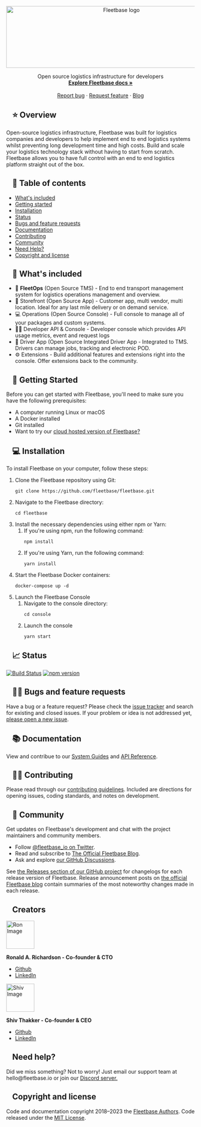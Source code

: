 <div id="readme" class="Box-body readme blob js-code-block-container p-5 p-xl-6 gist-border-0">
    <article class="markdown-body entry-content container-lg" itemprop="text"><p align="center" dir="auto">
  <a href="https://fleetbase.io" rel="nofollow">
    <img src="https://user-images.githubusercontent.com/58805033/191936702-fed04b0f-7966-4041-96d0-95e27bf98248.png" alt="Fleetbase logo" width="600" height="165" style="max-width: 100%;">
  </a>
</p>
<p align="center" dir="auto">
  Open source logistics infrastructure for developers
  <br>
  <a href="https://docs.fleetbase.dev/api" rel="nofollow"><strong>Explore Fleetbase docs »</strong></a>
  <br>
  <br>
  <a href="https://github.com/fleetbase/fleetbase/issues">Report bug</a>
  ·
  <a href="https://github.com/fleetbase/fleetbase/issues">Request feature</a>
  ·
  <a href="https://www.fleetbase.io/blog-2" rel="nofollow">Blog</a>
</p>
        
<h2 dir="auto"><a id="user-content-bootstrap-5" class="anchor" aria-hidden="true" href="#bootstrap-5"><svg class="octicon octicon-link" viewBox="0 0 16 16" version="1.1" width="16" height="16" aria-hidden="true"><path fill-rule="evenodd""></path></svg></a>⭐ Overview</h2>
<p dir="auto">Open-source logistics infrastructure, Fleetbase was built for logistics companies and developers to help implement end to end logistics systems whilst preventing long development time and high costs. Build and scale your logistics technology stack without having to start from scratch. Fleetbase allows you to have full control with an end to end logistics platform straight out of the box.</p>
    
<h2 dir="auto"><a id="user-content-table-of-contents" class="anchor" aria-hidden="true" href="#table-of-contents"><svg class="octicon octicon-link" viewBox="0 0 16 16" version="1.1" width="16" height="16" aria-hidden="true"><path fill-rule="evenodd"></path></svg></a>📖 Table of contents</h2>
<ul dir="auto">
    <li><a href="#whats-included">What's included</a></li>
    <li><a href="#getting-started">Getting started</a></li>
    <li><a href="#installation">Installation</a></li>
    <li><a href="#status">Status</a></li>
    <li><a href="#bugs-and-feature-requests">Bugs and feature requests</a></li>
    <li><a href="#documentation">Documentation</a></li>
    <li><a href="#contributing">Contributing</a></li>
    <li><a href="#community">Community</a></li>
    <li><a href="#need-help">Need Help?</a></li>
    <li><a href="#copyright-and-license">Copyright and license</a></li>
</ul>
    
<h2 dir="auto"><a id="user-content-whats-included" class="anchor" aria-hidden="true" href="#whats-included"><svg class="octicon octicon-link" viewBox="0 0 16 16" version="1.1" width="16" height="16" aria-hidden="true"><path fill-rule="evenodd"></path></svg></a>🤩 What's included</h2>      
<ul>
  <li>🚚 <strong>FleetOps</strong> (Open Source TMS) - End to end transport management system for logistics operations management and overview.</li>
  <li>🏪 Storefront (Open Source App) - Customer  app, multi vendor, multi location. Ideal for any last mile delivery or on demand service.</li>
  <li>💻 Operations (Open Source Console) - Full console to manage all of your packages and custom systems.</li>
  <li>👩‍💻 Developer API & Console - Developer console which provides API usage metrics, event and request logs</li>
  <li>📱 Driver App (Open Source Integrated Driver App - Integrated to TMS. Drivers can manage jobs, tracking and electronic POD.</li>
  <li>⚙️ Extensions - Build additional features and extensions right into the console. Offer extensions back to the community. </li>
</ul>     
      
<h2 dir="auto"><a id="user-content-getting-started" class="anchor" aria-hidden="true" href="#getting-started"><svg class="octicon octicon-link" viewBox="0 0 16 16" version="1.1" width="16" height="16" aria-hidden="true"><path fill-rule="evenodd" ></path></svg></a>💨 Getting Started</h2>
<p dir="auto">Before you can get started with Fleetbase, you'll need to make sure you have the following prerequisites:</p>
<ul dir="auto">
<li>A computer running Linux or macOS</li>
<li>A Docker installed</li>
<li>Git installed </li>
<li>Want to try our <a href="https://console.fleetbase.io/onboard">cloud hosted version of Fleetbase?</a?</li>
</ul>
    
<h2 dir="auto"><a id="installation" class="anchor" aria-hidden="true" href="#installation"><svg class="octicon octicon-link" viewBox="0 0 16 16" version="1.1" width="16" height="16" aria-hidden="true"><path fill-rule="evenodd" ></path></svg></a>💻 Installation</h2>
<p dir="auto">To install Fleetbase on your computer, follow these steps:</p>
<ol dir="auto">
    <li>Clone the Fleetbase repository using Git:<pre><code>git clone https://github.com/fleetbase/fleetbase.git</code></pre></li>
    <li>Navigate to the Fleetbase directory:<pre><code>cd fleetbase</code></pre></li>
    <li>Install the necessary dependencies using either npm or Yarn:
        <ol dir="auto">
             <li>If you're using npm, run the following command:<pre><code>npm install</code></pre></li>
             <li>If you're using Yarn, run the following command:<pre><code>yarn install</code></pre></li>
        </ol>
    </li>
    <li>Start the Fleetbase Docker containers:<pre><code>docker-compose up -d</code></pre></li>
    <li>Launch the Fleetbase Console
        <ol dir="auto">
             <li>Navigate to the console directory:<pre><code>cd console</code></pre></li>
             <li>Launch the console <pre><code>yarn start</code></pre></li>
        </ol>
    </li>
</ol>
      
      
<h2 dir="auto"><a id="user-content-status" class="anchor" aria-hidden="true" href="#status"><svg class="octicon octicon-link" viewBox="0 0 16 16" version="1.1" width="16" height="16" aria-hidden="true"><path fill-rule="evenodd" ></path></svg></a>📈 Status</h2>
<p dir="auto"><a href="https://github.com/twbs/bootstrap/actions?query=workflow%3AJS+Tests+branch%3Amain"><img src="https://camo.githubusercontent.com/ff56eb05c4a67223422b1919742a73257486ace608094af52f83cf4f7549bc03/68747470733a2f2f696d672e736869656c64732e696f2f6769746875622f616374696f6e732f776f726b666c6f772f7374617475732f747762732f626f6f7473747261702f6a732e796d6c3f6272616e63683d6d61696e266c6162656c3d4a532532305465737473266c6f676f3d676974687562" alt="Build Status" data-canonical-src="https://img.shields.io/github/actions/workflow/status/twbs/bootstrap/js.yml?branch=main&amp;label=JS%20Tests&amp;logo=github" style="max-width: 100%;"></a>
<a href="https://www.npmjs.com/package/bootstrap" rel="nofollow"><img src="https://camo.githubusercontent.com/d3a5a8943d3de2344e708346ef67736d10597fe292b63d679080939407597d05/68747470733a2f2f696d672e736869656c64732e696f2f6e706d2f762f626f6f7473747261703f6c6f676f3d6e706d266c6f676f436f6c6f723d666666" alt="npm version" data-canonical-src="https://img.shields.io/npm/v/bootstrap?logo=npm&amp;logoColor=fff" style="max-width: 100%;"></a>
  
<h2 dir="auto"><a id="user-content-bugs-and-feature-requests" class="anchor" aria-hidden="true" href="#bugs-and-feature-requests"><svg class="octicon octicon-link" viewBox="0 0 16 16" version="1.1" width="16" height="16" aria-hidden="true"><path fill-rule="evenodd"></path></svg></a>🙋‍♂️ Bugs and feature requests</h2>
<p dir="auto">Have a bug or a feature request? Please check the <a href="https://github.com/fleetbase/fleetbase/issues">issue tracker</a> and search for existing and closed issues. If your problem or idea is not addressed yet, <a href="https://github.com/fleetbase/fleetbase/issues/new">please open a new issue</a>.
</p>      
      
<h2 dir="auto"><a id="user-content-documentation" class="anchor" aria-hidden="true" href="#documentation"><svg class="octicon octicon-link" viewBox="0 0 16 16" version="1.1" width="16" height="16" aria-hidden="true"><path fill-rule="evenodd" ></path></svg></a>📚 Documentation</h2>
<p dir="auto">View and contribue to our <a href="https://github.com/fleetbase/guides">System Guides</a> and <a href="https://github.com/fleetbase/api-reference">API Reference</a>.

<h2 dir="auto"><a id="user-content-contributing" class="anchor" aria-hidden="true" href="#contributing"><svg class="octicon octicon-link" viewBox="0 0 16 16" version="1.1" width="16" height="16" aria-hidden="true"><path fill-rule="evenodd" ></path></svg></a>👨‍💻 Contributing</h2>
<p dir="auto">Please read through our <a href="https://github.com/twbs/bootstrap/blob/main/.github/CONTRIBUTING.md">contributing guidelines</a>. Included are directions for opening issues, coding standards, and notes on development.</p>

<h2 dir="auto"><a id="user-content-community" class="anchor" aria-hidden="true" href="#community"><svg class="octicon octicon-link" viewBox="0 0 16 16" version="1.1" width="16" height="16" aria-hidden="true"><path fill-rule="evenodd" "></path></svg></a>👥 Community</h2>
<p dir="auto">Get updates on Fleetbase's development and chat with the project maintainers and community members.</p>
<ul dir="auto">
<li>Follow <a href="https://twitter.com/fleetbase_io" rel="nofollow">@fleetbase_io on Twitter</a>.</li>
<li>Read and subscribe to <a href="https://www.fleetbase.io/blog-2" rel="nofollow">The Official Fleetbase Blog</a>.</li>
<li>Ask and explore <a href="https://github.com/orgs/fleetbase/discussions">our GitHub Discussions</a>.</li>
</ul>
      
<p dir="auto">See <a href="https://github.com/fleetbase/fleetbase/releases">the Releases section of our GitHub project</a> for changelogs for each release version of Fleetbase. Release announcement posts on <a href="https://www.fleetbase.io/blog-2" rel="nofollow">the official Fleetbase blog</a> contain summaries of the most noteworthy changes made in each release.</p>
      
<h2 dir="auto"><a id="user-content-creators" class="anchor" aria-hidden="true" href="#creators"><svg class="octicon octicon-link" viewBox="0 0 16 16" version="1.1" width="16" height="16" aria-hidden="true"><path fill-rule="evenodd"></path></svg></a>Creators</h2>
        
<img src="https://user-images.githubusercontent.com/58805033/230263021-212f2553-1269-473d-be94-313cb3eecfa5.png" alt="Ron Image" width="75" height="75" style="max-width: 100%;">         
<p dir="auto"><strong>Ronald A. Richardson - Co-founder & CTO</strong></p>
<ul dir="auto">
    <li><a href="https://github.com/orgs/fleetbase/people/roncodes">Github</a></li>
    <li><a href="https://www.linkedin.com/in/ronald-a-richardson/">LinkedIn</a></li>
</ul>
             
<img src="https://user-images.githubusercontent.com/58805033/230262598-1ce6d0cc-fb65-41f9-8384-5cf5cbf369c7.png" alt="Shiv Image" width="75" height="75" style="max-width: 100%;">        
<p dir="auto"><strong>Shiv Thakker - Co-founder & CEO</strong></p>
<ul dir="auto">
    <li><a href="https://github.com/orgs/fleetbase/people/shivthakker">Github</a></li>
    <li><a href="https://www.linkedin.com/in/shivthakker/">LinkedIn</a></li>
</ul>

<h2 dir="auto"><a id="user-content-community" class="anchor" aria-hidden="true" href="#need-help"><svg class="octicon octicon-link" viewBox="0 0 16 16" version="1.1" width="16" height="16" aria-hidden="true"><path fill-rule="evenodd" ></path></svg></a>Need help?</h2>
<p dir="auto">Did we miss something? Not to worry! Just email our support team at hello@fleetbase.io or join our <a href="https://discord.gg/V39d5X9z">Discord server.</a></p>
<ul dir="auto">
</ul>
      
 <h2 dir="auto"><a id="user-content-copyright-and-license" class="anchor" aria-hidden="true" href="#copyright-and-license"><svg class="octicon octicon-link" viewBox="0 0 16 16" version="1.1" width="16" height="16" aria-hidden="true"><path fill-rule="evenodd""></path></svg></a>Copyright and license</h2>
<p dir="auto">Code and documentation copyright 2018–2023 the <a href="https://github.com/fleetbase/fleetbase/graphs/contributors">Fleetbase Authors</a>. Code released under the <a href="https://github.com/fleetbase/storefront-app/blob/main/LICENSE.md">MIT License</a>.</p>

</div>
  
  
